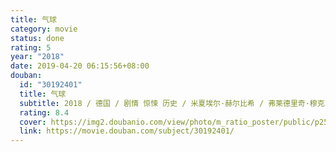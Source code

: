 ```yaml
---
title: 气球
category: movie
status: done
rating: 5
year: "2018"
date: 2019-04-20 06:15:56+08:00
douban:
  id: "30192401"
  title: 气球
  subtitle: 2018 / 德国 / 剧情 惊悚 历史 / 米夏埃尔·赫尔比希 / 弗莱德里奇·穆克 卡罗利妮·舒赫
  rating: 8.4
  cover: https://img2.doubanio.com/view/photo/m_ratio_poster/public/p2586729373.jpg
  link: https://movie.douban.com/subject/30192401/
---
```



